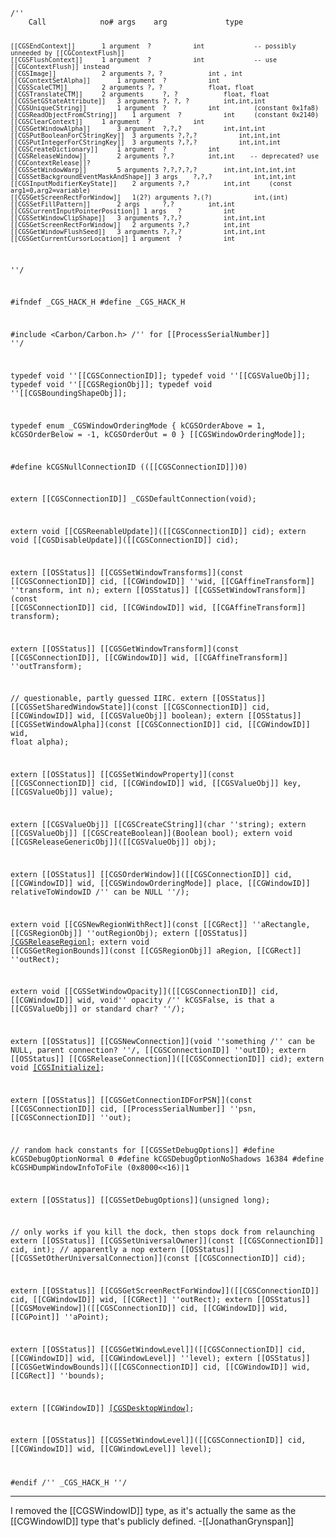 <code>
/''
    Call 			no# args	arg 			type
	
    [[CGSEndContext]]		1 argument	?			int				-- possibly unneeded by [[CGContextFlush]]
    [[CGSFlushContext]]		1 argument 	?			int				-- use [[CGContextFlush]] instead
    [[CGSImage]]			2 arguments	?, ?			int , int
    [[CGContextSetAlpha]]		1 argument 	?			int
    [[CGSScaleCTM]]			2 arguments	?, ?			float, float
    [[CGSTranslateCTM]]		2 arguments 	?, ?			float, float
    [[CGSSetGStateAttribute]]	3 arguments	?, ?, ?			int,int,int
    [[CGSUniqueCString]]		1 argument	?			int 		(constant 0x1fa8)
    [[CGSReadObjectFromCString]]	1 argument	?			int		(constant 0x2140)
    [[CGSClearContext]]		1 argument	?			int
    [[CGSGetWindowAlpha]]		3 argument	?,?,?			int,int,int
    [[CGSPutBooleanForCStringKey]]	3 arguments	?,?,?			int,int,int
    [[CGSPutIntegerForCStringKey]]	3 arguments	?,?,?			int,int,int
    [[CGSCreateDictionary]]		1 argument	?			int
    [[CGSReleaseWindow]]		2 arguments	?,?			int,int    -- deprecated? use [[CGContextRelease]]?
    [[CGSSetWindowWarp]]		5 arguments	?,?,?,?,?		int,int,int,int,int
    [[CGSSetBackgroundEventMaskAndShape]] 3 args	?,?,?			int,int,int
    [[CGSInputModifierKeyState]]	2 arguments	?,?			int,int 	(const arg1=0,arg2=variable)
    [[CGSGetScreenRectForWindow]]	1(2?) arguments ?,(?)			int,(int)
    [[CGSSetFillPattern]]		2 args		?,?			int,int
    [[CGSCurrentInputPointerPosition]] 1 args	?			int
    [[CGSSetWindowClipShape]]	3 arguments	?,?,?			int,int,int
    [[CGSGetScreenRectForWindow]]	2 arguments	?,?			int,int
    [[CGSGetWindowFlushSeed]]	3 arguments	?,?,?			int,int,int
    [[CGSGetCurrentCursorLocation]] 1 argument	?			int
''/

#ifndef _CGS_HACK_H
#define _CGS_HACK_H

#include <Carbon/Carbon.h> /'' for [[ProcessSerialNumber]] ''/

typedef void ''[[CGSConnectionID]];
typedef void ''[[CGSValueObj]];
typedef void ''[[CGSRegionObj]];
typedef void ''[[CGSBoundingShapeObj]];

typedef enum _CGSWindowOrderingMode {
    kCGSOrderAbove                =  1,
    kCGSOrderBelow                = -1,
    kCGSOrderOut                  =  0
} [[CGSWindowOrderingMode]];

#define kCGSNullConnectionID (([[CGSConnectionID]])0)

extern [[CGSConnectionID]] _CGSDefaultConnection(void);

extern void [[CGSReenableUpdate]]([[CGSConnectionID]] cid);
extern void [[CGSDisableUpdate]]([[CGSConnectionID]] cid);

extern [[OSStatus]] [[CGSSetWindowTransforms]](const [[CGSConnectionID]] cid, [[CGWindowID]] ''wid, [[CGAffineTransform]] ''transform, int n);
extern [[OSStatus]] [[CGSSetWindowTransform]](const [[CGSConnectionID]] cid, [[CGWindowID]] wid, [[CGAffineTransform]] transform);

extern [[OSStatus]] [[CGSGetWindowTransform]](const [[CGSConnectionID]], [[CGWindowID]] wid, [[CGAffineTransform]] ''outTransform);
    
// questionable, partly guessed IIRC.
extern [[OSStatus]] [[CGSSetSharedWindowState]](const [[CGSConnectionID]] cid, [[CGWindowID]] wid, [[CGSValueObj]] boolean);
extern [[OSStatus]] [[CGSSetWindowAlpha]](const [[CGSConnectionID]] cid, [[CGWindowID]] wid, float alpha);
    
extern [[OSStatus]] [[CGSSetWindowProperty]](const [[CGSConnectionID]] cid, [[CGWindowID]] wid, [[CGSValueObj]] key, [[CGSValueObj]] value);

extern [[CGSValueObj]] [[CGSCreateCString]](char ''string);
extern [[CGSValueObj]] [[CGSCreateBoolean]](Boolean bool);
extern void [[CGSReleaseGenericObj]]([[CGSValueObj]] obj);

extern [[OSStatus]] [[CGSOrderWindow]]([[CGSConnectionID]] cid, [[CGWindowID]] wid, [[CGSWindowOrderingMode]] place, [[CGWindowID]] relativeToWindowID /'' can be NULL ''/);

extern void [[CGSNewRegionWithRect]](const [[CGRect]] ''aRectangle, [[CGSRegionObj]] ''outRegionObj);
extern [[OSStatus]] [[CGSReleaseRegion]]([[CGSRegionObj]]);
extern void [[CGSGetRegionBounds]](const [[CGSRegionObj]] aRegion, [[CGRect]] ''outRect);

extern void [[CGSSetWindowOpacity]]([[CGSConnectionID]] cid, [[CGWindowID]] wid, void'' opacity /'' kCGSFalse, is that a [[CGSValueObj]] or standard char? ''/);

extern [[OSStatus]] [[CGSNewConnection]](void ''something /'' can be NULL, parent connection? ''/, [[CGSConnectionID]] ''outID);
extern [[OSStatus]] [[CGSReleaseConnection]]([[CGSConnectionID]] cid);
extern void [[CGSInitialize]]();

extern [[OSStatus]] [[CGSGetConnectionIDForPSN]](const [[CGSConnectionID]] cid, [[ProcessSerialNumber]] ''psn, [[CGSConnectionID]] ''out);

// random hack constants for [[CGSSetDebugOptions]]
#define kCGSDebugOptionNormal 0
#define kCGSDebugOptionNoShadows 16384
#define kCGSHDumpWindowInfoToFile (0x8000<<16)|1

extern [[OSStatus]] [[CGSSetDebugOptions]](unsigned long);

// only works if you kill the dock, then stops dock from relaunching
extern [[OSStatus]] [[CGSSetUniversalOwner]](const [[CGSConnectionID]] cid, int);
// apparently a nop
extern [[OSStatus]] [[CGSSetOtherUniversalConnection]](const [[CGSConnectionID]] cid);

extern [[OSStatus]] [[CGSGetScreenRectForWindow]]([[CGSConnectionID]] cid, [[CGWindowID]] wid, [[CGRect]] ''outRect);
extern [[OSStatus]] [[CGSMoveWindow]]([[CGSConnectionID]] cid, [[CGWindowID]] wid, [[CGPoint]] ''aPoint);

extern [[OSStatus]] [[CGSGetWindowLevel]]([[CGSConnectionID]] cid, [[CGWindowID]] wid, [[CGWindowLevel]] ''level);
extern [[OSStatus]] [[CGSGetWindowBounds]]([[CGSConnectionID]] cid, [[CGWindowID]] wid, [[CGRect]] ''bounds);

extern [[CGWindowID]] [[CGSDesktopWindow]](void);

extern [[OSStatus]] [[CGSSetWindowLevel]]([[CGSConnectionID]] cid, [[CGWindowID]] wid, [[CGWindowLevel]] level);

#endif /'' _CGS_HACK_H ''/
</code>

----

I removed the [[CGSWindowID]] type, as it's actually the same as the [[CGWindowID]] type that's publicly defined. -[[JonathanGrynspan]]